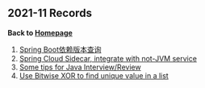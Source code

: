 ## 2021-11 Records

<b>Back to [Homepage](../index.md)</b>

1. [Spring Boot依赖版本查询](https://start.spring.io/actuator/info)
2. [Spring Cloud Sidecar, integrate with not-JVM service](https://cloud.spring.io/spring-cloud-netflix/multi/multi__polyglot_support_with_sidecar.html)
3. [Some tips for Java Interview/Review](http://blog.itmyhome.com/java-interview/)
4. [Use Bitwise XOR to find unique value in a list](https://yonatankra.com/how-to-find-a-unique-number-in-a-list-of-pairs/)